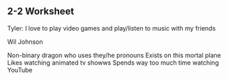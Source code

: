 ## 2-2 Worksheet

Tyler: I love to play video games and play/listen to music with my friends

Wil Johnson

Non-binary dragon who uses they/he pronouns
Exists on this mortal plane 
Likes watching animated tv showws 
Spends way too much time watching YouTube

